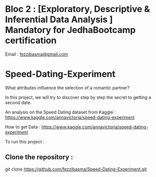 # Bloc 2 : [Exploratory, Descriptive & Inferential Data Analysis ] Mandatory for JedhaBootcamp certification 

Email : fezzibasma@gmail.com




# Speed-Dating-Experiment

What attributes influence the selection of a romantic partner?

In this project, we will try to discover step by step the secret to getting a second date.

An analysis on the Speed Dating dataset from Kaggle : https://www.kaggle.com/annavictoria/speed-dating-experiment

How to get Data : https://www.kaggle.com/annavictoria/speed-dating-experiment



To run this project :

## Clone the repository :

git clone https://github.com/fezzibasma/Speed-Dating-Experiment.git

